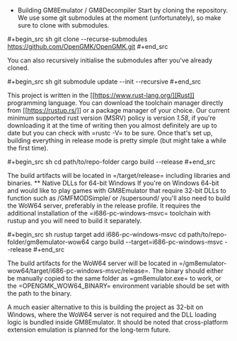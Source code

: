 * Building GM8Emulator / GM8Decompiler
Start by cloning the repository. We use some git submodules at the moment (unfortunately), so make sure to clone with submodules.

#+begin_src sh
  git clone --recurse-submodules https://github.com/OpenGMK/OpenGMK.git
#+end_src

You can also recursively initialise the submodules after you've already cloned.

#+begin_src sh
  git submodule update --init --recursive
#+end_src

This project is written in the [[https://www.rust-lang.org/][Rust]] programming language. You can download the toolchain manager directly from [[https://rustup.rs/]] or a package manager of your choice. Our current minimum supported rust version (MSRV) policy is version *1.58*, if you're downloading it at the time of writing then you almost definitely are up to date but you can check with =rustc -V= to be sure. Once that's set up, building everything in release mode is pretty simple (but might take a while the first time).

#+begin_src sh
  cd path/to/repo-folder
  cargo build --release
#+end_src

The build artifacts will be located in =<repo-folder>/target/release= including libraries and binaries.
** Native DLLs for 64-bit Windows
If you're on Windows 64-bit and would like to play games with GM8Emulator that require 32-bit DLLs to function such as /GMFMODSimple/ or /supersound/ you'll also need to build the WoW64 server, preferably in the release profile. It requires the additional installation of the =i686-pc-windows-msvc= toolchain with rustup and you will need to build it separately.

#+begin_src sh
  rustup target add i686-pc-windows-msvc
  cd path/to/repo-folder/gm8emulator-wow64
  cargo build --target=i686-pc-windows-msvc --release
#+end_src

The build artifacts for the WoW64 server will be located in =<repo-folder>/gm8emulator-wow64/target/i686-pc-windows-msvc/release=. The binary should either be manually copied to the same folder as =gm8emulator.exe= to work, or the =OPENGMK_WOW64_BINARY= environment variable should be set with the path to the binary.

A much easier alternative to this is building the project as 32-bit on Windows, where the WoW64 server is not required and the DLL loading logic is bundled inside GM8Emulator. It should be noted that cross-platform extension emulation is planned for the long-term future.